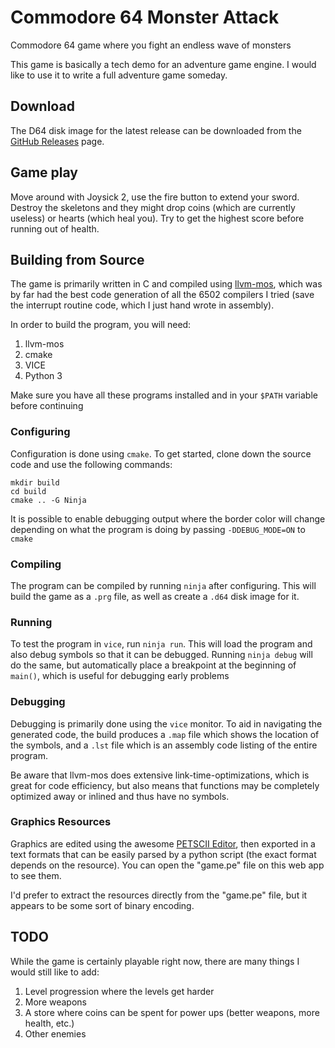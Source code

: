 # Commodore 64 Monster Attack

Commodore 64 game where you fight an endless wave of monsters

This game is basically a tech demo for an adventure game engine. I would like
to use it to write a full adventure game someday.

## Download

The D64 disk image for the latest release can be downloaded from the
[GitHub Releases](https://github.com/JPEWdev/c64-monster-attack/releases) page.

## Game play

Move around with Joysick 2, use the fire button to extend your sword. Destroy
the skeletons and they might drop coins (which are currently useless) or hearts
(which heal you). Try to get the highest score before running out of health.

## Building from Source

The game is primarily written in C and compiled using
[llvm-mos](https://llvm-mos.org/), which was by far had the best code
generation of all the 6502 compilers I tried (save the interrupt routine code,
which I just hand wrote in assembly).

In order to build the program, you will need:
 1. llvm-mos
 2. cmake
 3. VICE
 4. Python 3

Make sure you have all these programs installed and in your `$PATH` variable
before continuing

### Configuring

Configuration is done using `cmake`. To get started, clone down the source code
and use the following commands:

```shell
mkdir build
cd build
cmake .. -G Ninja
```

It is possible to enable debugging output where the border color will change
depending on what the program is doing by passing `-DDEBUG_MODE=ON` to `cmake`

### Compiling

The program can be compiled by running `ninja` after configuring. This will
build the game as a `.prg` file, as well as create a `.d64` disk image for it.

### Running

To test the program in `vice`, run `ninja run`. This will load the program and
also debug symbols so that it can be debugged. Running `ninja debug` will do
the same, but automatically place a breakpoint at the beginning of `main()`,
which is useful for debugging early problems

### Debugging

Debugging is primarily done using the `vice` monitor. To aid in navigating the
generated code, the build produces a `.map` file which shows the location of
the symbols, and a `.lst` file which is an assembly code listing of the entire
program.

Be aware that llvm-mos does extensive link-time-optimizations, which is great
for code efficiency, but also means that functions may be completely optimized
away or inlined and thus have no symbols.

### Graphics Resources

Graphics are edited using the awesome [PETSCII Editor](http://petscii.krissz.hu/),
then exported in a text formats that can be easily parsed by a python script
(the exact format depends on the resource). You can open the "game.pe" file on
this web app to see them.

I'd prefer to extract the resources directly from the "game.pe" file, but it
appears to be some sort of binary encoding.

## TODO

While the game is certainly playable right now, there are many things I would
still like to add:

 1. Level progression where the levels get harder
 2. More weapons
 3. A store where coins can be spent for power ups (better weapons, more
    health, etc.)
 4. Other enemies
